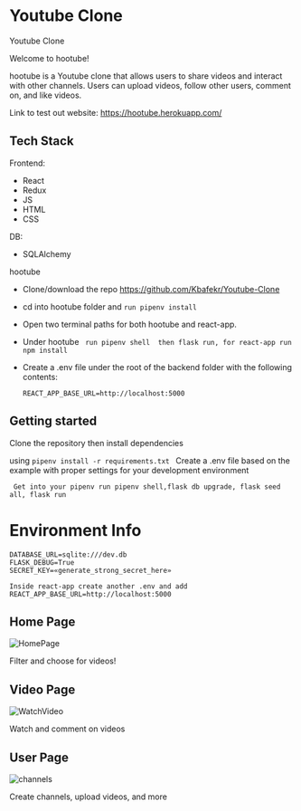 # Youtube Clone
 Youtube Clone

Welcome to hootube!

hootube is a Youtube clone that allows users to share videos and interact with other channels. Users can upload videos, follow other users, comment on, and like videos.

Link to test out website: https://hootube.herokuapp.com/

## Tech Stack
 Frontend:
* React
* Redux
* JS
* HTML
* CSS

DB:
* SQLAlchemy  



hootube
* Clone/download the repo https://github.com/Kbafekr/Youtube-Clone

* cd into hootube folder and ``` run pipenv install ```

* Open two terminal paths for both hootube and react-app.
* Under hootube ``` run pipenv shell  then flask run, for react-app run npm install```
* Create a .env file under the root of the backend folder with the following contents:

  ``` REACT_APP_BASE_URL=http://localhost:5000 ```


## Getting started
Clone the repository then install dependencies

using ```pipenv install -r requirements.txt ```
Create a .env file based on the example with proper settings for your development environment


 ``` Get into your pipenv run pipenv shell,flask db upgrade, flask seed all, flask run```



# Environment Info
```
DATABASE_URL=sqlite:///dev.db
FLASK_DEBUG=True
SECRET_KEY=«generate_strong_secret_here» 
```

``` 
Inside react-app create another .env and add     REACT_APP_BASE_URL=http://localhost:5000 

```
## Home Page

![HomePage](https://user-images.githubusercontent.com/98255418/199998141-378c6113-cf1b-4f40-8660-b3af831a9a0c.png)

Filter and choose for videos!


## Video Page

![WatchVideo](https://user-images.githubusercontent.com/98255418/199998374-db3d38d8-a6a5-4061-98ab-6070ce11f475.png)

Watch and comment on videos

## User Page

![channels](https://user-images.githubusercontent.com/98255418/199998412-f0a9ddfe-d03c-4d5f-8b67-ed8239023dfc.png)

Create channels, upload videos, and more
